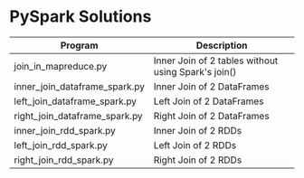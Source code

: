 # PySpark Solutions




|Program |Description|
|--------|-----------|
| join_in_mapreduce.py | Inner Join of 2 tables without using Spark's join() |
| inner_join_dataframe_spark.py | Inner Join of 2 DataFrames |
| left_join_dataframe_spark.py | Left Join of 2 DataFrames |
| right_join_dataframe_spark.py | Right Join of 2 DataFrames |
| inner_join_rdd_spark.py | Inner Join of 2 RDDs |
| left_join_rdd_spark.py | Left Join of 2 RDDs |
| right_join_rdd_spark.py | Right Join of 2 RDDs |

